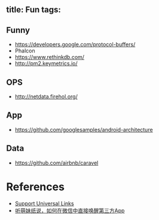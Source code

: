 title: Fun
tags:
---

## Funny

- <https://developers.google.com/protocol-buffers/>
- Phalcon
- <https://www.rethinkdb.com/>
- <http://pm2.keymetrics.io/>


## OPS

- <http://netdata.firehol.org/>

## App

- <https://github.com/googlesamples/android-architecture>

## Data

- <https://github.com/airbnb/caravel>


# References
- [Support Universal Links](https://developer.apple.com/library/ios/documentation/General/Conceptual/AppSearch/UniversalLinks.html)
- [听萌妹纸说，如何在微信中直接唤醒第三方App](http://www.cocoachina.com/bbs/read.php?tid-1486368.html)
